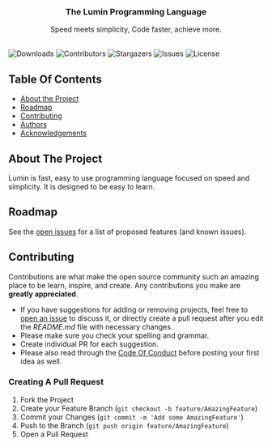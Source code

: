 <br/>
<p align="center">
  <h3 align="center">The Lumin Programming Language</h3>

  <p align="center">
    Speed meets simplicity, Code faster, achieve more.
    <br/>
    <br/>
  </p>
</p>

![Downloads](https://img.shields.io/github/downloads/lumin-sh/Lumin/total) ![Contributors](https://img.shields.io/github/contributors/lumin-sh/Lumin?color=dark-green) ![Stargazers](https://img.shields.io/github/stars/lumin-sh/Lumin?style=social) ![Issues](https://img.shields.io/github/issues/lumin-sh/Lumin) ![License](https://img.shields.io/github/license/lumin-sh/Lumin) 

## Table Of Contents

* [About the Project](#about-the-project)
* [Roadmap](#roadmap)
* [Contributing](#contributing)
* [Authors](#authors)
* [Acknowledgements](#acknowledgements)

## About The Project

Lumin is fast, easy to use programming language focused on speed and simplicity. It is designed to be easy to learn.

## Roadmap

See the [open issues](https://github.com/lumin-sh/Lumin/issues) for a list of proposed features (and known issues).

## Contributing

Contributions are what make the open source community such an amazing place to be learn, inspire, and create. Any contributions you make are **greatly appreciated**.
* If you have suggestions for adding or removing projects, feel free to [open an issue](https://github.com/lumin-sh/Lumin/issues/new) to discuss it, or directly create a pull request after you edit the *README.md* file with necessary changes.
* Please make sure you check your spelling and grammar.
* Create individual PR for each suggestion.
* Please also read through the [Code Of Conduct](https://github.com/lumin-sh/Lumin/blob/main/CODE_OF_CONDUCT.md) before posting your first idea as well.

### Creating A Pull Request

1. Fork the Project
2. Create your Feature Branch (`git checkout -b feature/AmazingFeature`)
3. Commit your Changes (`git commit -m 'Add some AmazingFeature'`)
4. Push to the Branch (`git push origin feature/AmazingFeature`)
5. Open a Pull Request
